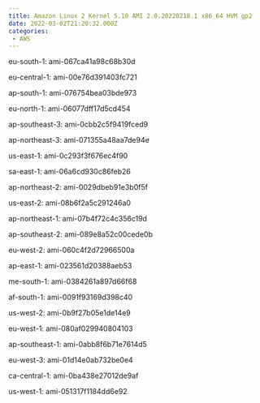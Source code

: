 ```yaml
---
title: Amazon Linux 2 Kernel 5.10 AMI 2.0.20220218.1 x86_64 HVM gp2
date: 2022-03-02T21:20:32.000Z
categories:
 - AWS
---
```


eu-south-1: ami-067ca41a98c68b30d

eu-central-1: ami-00e76d391403fc721

ap-south-1: ami-076754bea03bde973

eu-north-1: ami-06077dff17d5cd454

ap-southeast-3: ami-0cbb2c5f9419fced9

ap-northeast-3: ami-071355a48aa7de94e

us-east-1: ami-0c293f3f676ec4f90

sa-east-1: ami-06a6cd930c86feb26

ap-northeast-2: ami-0029dbeb91e3b0f5f

us-east-2: ami-08b6f2a5c291246a0

ap-northeast-1: ami-07b4f72c4c356c19d

ap-southeast-2: ami-089e8a52c00cede0b

eu-west-2: ami-060c4f2d72966500a

ap-east-1: ami-023561d20388aeb53

me-south-1: ami-0384261a897d66f68

af-south-1: ami-0091f93169d398c40

us-west-2: ami-0b9f27b05e1de14e9

eu-west-1: ami-080af029940804103

ap-southeast-1: ami-0abb8f6b71e7614d5

eu-west-3: ami-01d14e0ab732be0e4

ca-central-1: ami-0ba438e27012de9af

us-west-1: ami-051317f1184dd6e92

